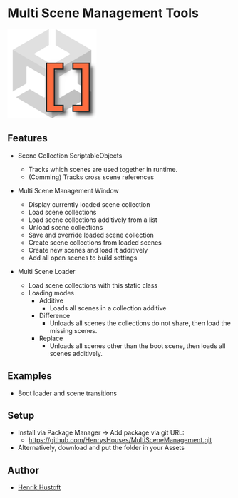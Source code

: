 # Multi Scene Management Tools

<img src="Gizmos/MultiSceneTools%20Icon.png" alt="MultiSceneToolsIcon" width="200"/>

## Features

- Scene Collection ScriptableObjects
    - Tracks which scenes are used together in runtime.
    - (Comming) Tracks cross scene references

- Multi Scene Management Window
    - Display currently loaded scene collection
    - Load scene collections
    - Load scene collections additively from a list
    - Unload scene collections
    - Save and override loaded scene collection
    - Create scene collections from loaded scenes
    - Create new scenes and load it additively
    - Add all open scenes to build settings

- Multi Scene Loader
    - Load scene collections with this static class
    - Loading modes
        - Additive
            - Loads all scenes in a collection additive
        - Difference
            - Unloads all scenes the collections do not share, then load the missing scenes.
        - Replace
            - Unloads all scenes other than the boot scene, then loads all scenes additively.

## Examples

- Boot loader and scene transitions

## Setup

- Install via Package Manager → Add package via git URL: 
    - https://github.com/HenrysHouses/MultiSceneManagement.git
- Alternatively, download and put the folder in your Assets

## Author

- [Henrik Hustoft](https://www.linkedin.com/in/henrik-hustoft-2366ab220/)
